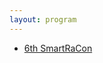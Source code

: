 ```yaml
---
layout: program
---
```


<ul class="nav justify-content-center mb-3 btn-group" id="day-list" role="tablist">
        <li class="nav-item" role="presentation">
          <a class="nav-link btn btn-outline-secondary active" id="tab-tue" data-toggle="tab" data-date="2023-06-27" href="#tue" role="tab" aria-controls="tue" aria-selected="true">6th SmartRaCon</a>
        </li>
    </ul>

<!-- The main categories (or tracks) of the different talks as well as their coloring can be adapted in the `_config.yml` file under `conference.talks.main_categories`. See also the [Talk Settings](https://github.com/DigitaleGesellschaft/jekyll-theme-conference/#talk-settings-main-categories) section of the theme's README file. -->

<!-- All times are in Oslo winter time (UTC+01:00). -->
<!-- <script type="text/javascript"> -->
<!-- <\!-- -->
<!-- var a_p = ""; -->
<!-- var d = new Date(); -->
<!-- var curr_min = d.getMinutes(); -->
<!-- var curr_oslohour = d.getUTCHours() + 1; -->
<!-- if (curr_oslohour > 23) curr_oslohour = curr_oslohour - 24; -->
<!-- document.write("The current local time in Oslo is " + String(curr_oslohour).padStart(2, '0') + ":" + String(curr_min).padStart(2, '0') + "."); -->
<!-- //-\-> -->
<!-- </script> -->
